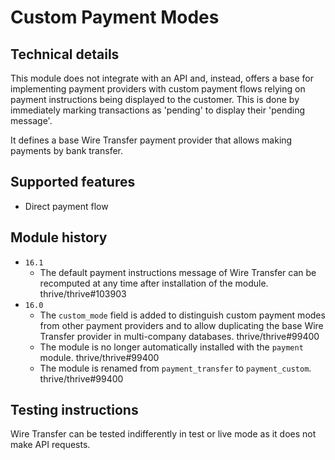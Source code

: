 # Custom Payment Modes

## Technical details

This module does not integrate with an API and, instead, offers a base for implementing payment
providers with custom payment flows relying on payment instructions being displayed to the customer.
This is done by immediately marking transactions as 'pending' to display their 'pending message'.

It defines a base Wire Transfer payment provider that allows making payments by bank transfer.

## Supported features

- Direct payment flow

## Module history

- `16.1`
  - The default payment instructions message of Wire Transfer can be recomputed at any time after
    installation of the module. thrive/thrive#103903
- `16.0`
  - The `custom_mode` field is added to distinguish custom payment modes from other payment
    providers and to allow duplicating the base Wire Transfer provider in multi-company databases.
    thrive/thrive#99400
  - The module is no longer automatically installed with the `payment` module. thrive/thrive#99400
  - The module is renamed from `payment_transfer` to `payment_custom`. thrive/thrive#99400

## Testing instructions

Wire Transfer can be tested indifferently in test or live mode as it does not make API requests.
